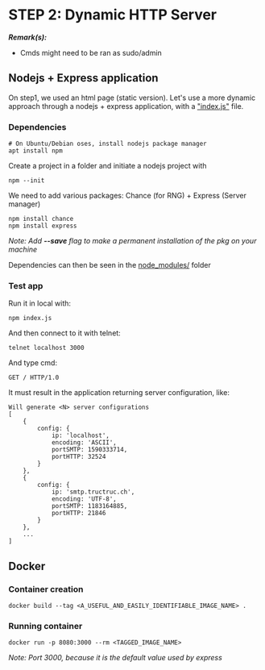 
# STEP 2: Dynamic HTTP Server

***Remark(s):***

- Cmds might need to be ran as sudo/admin

## Nodejs + Express application

On step1, we used an html page (static version). Let's use a more dynamic approach through a nodejs + express application, with a ["index.js"](src/index.js) file.

### Dependencies

```shell
# On Ubuntu/Debian oses, install nodejs package manager
apt install npm
```

Create a project in a folder and initiate a nodejs project with 

```shell
npm --init
```

We need to add various packages: Chance (for RNG) + Express (Server manager)

```shell
npm install chance
npm install express
```

*Note: Add **--save** flag to make a permanent installation of the pkg on your machine*

Dependencies can then be seen in the [node_modules/](src/node_modules) folder

### Test app

Run it in local with:

```shell
npm index.js
```

And then connect to it with telnet:

```shell
telnet localhost 3000
```

And type cmd: 

```shell
GET / HTTP/1.0
```

It must result in the application returning server configuration, like:

```text
Will generate <N> server configurations
[
    {
        config: {
            ip: 'localhost',
            encoding: 'ASCII',
            portSMTP: 1590333714,
            portHTTP: 32524
        }
    },
    {
        config: {
            ip: 'smtp.tructruc.ch',
            encoding: 'UTF-8',
            portSMTP: 1183164885,
            portHTTP: 21846
        }
    },
    ...
]
```

## Docker

### Container creation

```shell
docker build --tag <A_USEFUL_AND_EASILY_IDENTIFIABLE_IMAGE_NAME> .
```

### Running container

```shell
docker run -p 8080:3000 --rm <TAGGED_IMAGE_NAME>
```

*Note: Port 3000, because it is the default value used by express*

